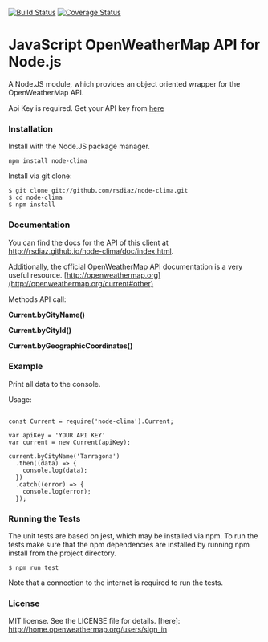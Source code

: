 [![Build Status](https://travis-ci.org/rsdiaz/node-clima.svg?branch=master)](https://travis-ci.org/rsdiaz/node-clima)
[![Coverage Status](https://coveralls.io/repos/github/rsdiaz/node-clima/badge.svg?branch=master)](https://coveralls.io/github/rsdiaz/node-clima?branch=master)

# JavaScript OpenWeatherMap API for Node.js
A Node.JS module, which provides an object oriented wrapper for the OpenWeatherMap API.

Api Key is required.
Get your API key from [here](http://home.openweathermap.org/users/sign_in)
### Installation
Install with the Node.JS package manager.

    npm install node-clima

Install via git clone:

    $ git clone git://github.com/rsdiaz/node-clima.git
    $ cd node-clima
    $ npm install

### Documentation
You can find the docs for the API of this client at http://rsdiaz.github.io/node-clima/doc/index.html.

Additionally, the official OpenWeatherMap API documentation is a very useful resource. [http://openweathermap.org](http://openweathermap.org/current#other)

Methods API call:

**Current.byCityName()**

**Current.byCityId()**

**Current.byGeographicCoordinates()**

### Example
Print all data to the console.

Usage:

```

const Current = require('node-clima').Current;

var apiKey = 'YOUR API KEY'
var current = new Current(apiKey);

current.byCityName('Tarragona')
  .then((data) => {
    console.log(data);
  })
  .catch((error) => {
    console.log(error);
  });
```

### Running the Tests
The unit tests are based on jest, which may be installed via npm. To run the tests make sure that the npm dependencies are installed by running npm install from the project directory.

    $ npm run test

Note that a connection to the internet is required to run the tests.

### License
MIT license. See the LICENSE file for details.
[here]: http://home.openweathermap.org/users/sign_in
